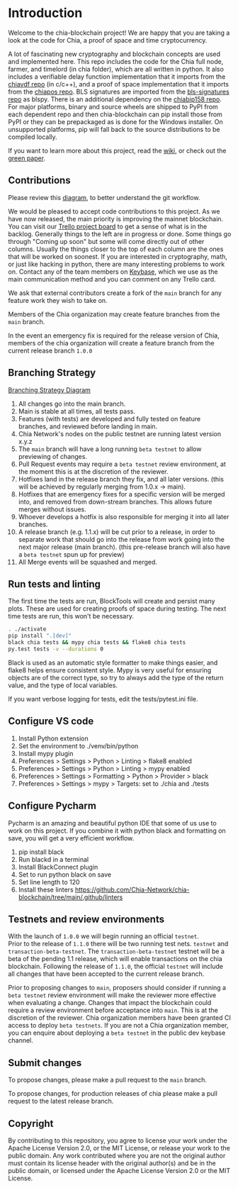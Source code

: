# Introduction

Welcome to the chia-blockchain project!
We are happy that you are taking a look at the code for Chia, a proof of space and time cryptocurrency.

A lot of fascinating new cryptography and blockchain concepts are used and implemented here. This repo includes the code
for the Chia full node, farmer, and timelord (in chia folder), which are all written in python. It also includes a
verifiable delay function implementation that it imports from
the [chiavdf repo](https://github.com/Chia-Network/chiavdf) (in c/c++), and a proof of space implementation that it
imports from the [chiapos repo](https://github.com/Chia-Network/chiapos). BLS signatures are imported from
the [bls-signatures repo](https://github.com/Chia-Network/bls-signatures) as blspy. There is an additional dependency on
the [chiabip158 repo](https://github.com/Chia-Network/chiabip158). For major platforms, binary and source wheels are
shipped to PyPI from each dependent repo and then chia-blockchain can pip install those from PyPI or they can be
prepackaged as is done for the Windows installer. On unsupported platforms, pip will fall back to the source
distributions to be compiled locally.

If you want to learn more about this project, read the [wiki](https://github.com/Chia-Network/chia-blockchain/wiki), or
check out the [green paper](https://www.chia.net/assets/ChiaGreenPaper.pdf).

## Contributions

Please review this [diagram](https://drive.google.com/file/d/1r7AXTrj7gtD0Xy-9BtTZR6yv7WXMPgeM/view?usp=sharing), to
better understand the git workflow.

We would be pleased to accept code contributions to this project. As we have now released, the main priority is
improving the mainnet blockchain. You can visit our [Trello project board](https://trello.com/b/ZuNx7sET) to get a sense
of what is in the backlog. Generally things to the left are in progress or done. Some things go through "Coming up soon"
but some will come directly out of other columns. Usually the things closer to the top of each column are the ones that
will be worked on soonest. If you are interested in cryptography, math, or just like hacking in python, there are many
interesting problems to work on. Contact any of the team members
on [Keybase](https://keybase.io/team/chia_network.public), which we use as the main communication method and you can
comment on any Trello card.

We ask that external contributors create a fork of the `main` branch for any feature work they wish to take on.

Members of the Chia organization may create feature branches from the `main` branch.

In the event an emergency fix is required for the release version of Chia, members of the chia organization will create
a feature branch from the current release branch `1.0.0`

## Branching Strategy

[Branching Strategy Diagram](https://drive.google.com/file/d/1mYmTi-aFgcyCc39pHyBaaBjV-vjvllBT/view?usp=sharing)

1. All changes go into the main branch.
2. Main is stable at all times, all tests pass.
3. Features (with tests) are developed and fully tested on feature branches, and reviewed before landing in main.
4. Chia Network's nodes on the public testnet are running latest version x.y.z
5. The `main` branch will have a long running `beta testnet` to allow previewing of changes.
6. Pull Request events may require a `beta testnet` review environment, at the moment this is at the discretion of the
   reviewer.
7. Hotfixes land in the release branch they fix, and all later versions. (this will be achieved by regularly merging
   from 1.0.x -> main).
8. Hotfixes that are emergency fixes for a specific version will be merged into, and removed from down-stream branches.
   This allows future merges without issues.
9. Whoever develops a hotfix is also responsible for merging it into all later branches.
10. A release branch (e.g. 1.1.x) will be cut prior to a release, in order to separate work that should go into the
    release from work going into the next major release (main branch). (this pre-release branch will also have
    a `beta testnet` spun up for preview)
11. All Merge events will be squashed and merged.

## Run tests and linting

The first time the tests are run, BlockTools will create and persist many plots. These are used for creating proofs of
space during testing. The next time tests are run, this won't be necessary.

```bash
. ./activate
pip install ".[dev]"
black chia tests && mypy chia tests && flake8 chia tests
py.test tests -v --durations 0
```

Black is used as an automatic style formatter to make things easier, and flake8 helps ensure consistent style. Mypy is
very useful for ensuring objects are of the correct type, so try to always add the type of the return value, and the
type of local variables.

If you want verbose logging for tests, edit the tests/pytest.ini file.

## Configure VS code

1. Install Python extension
2. Set the environment to ./venv/bin/python
3. Install mypy plugin
4. Preferences > Settings > Python > Linting > flake8 enabled
5. Preferences > Settings > Python > Linting > mypy enabled
6. Preferences > Settings > Formatting > Python > Provider > black
7. Preferences > Settings > mypy > Targets: set to ./chia and ./tests

## Configure Pycharm

Pycharm is an amazing and beautiful python IDE that some of us use to work on this project. If you combine it with
python black and formatting on save, you will get a very efficient workflow.

1. pip install black
2. Run blackd in a terminal
3. Install BlackConnect plugin
4. Set to run python black on save
5. Set line length to 120
6. Install these linters https://github.com/Chia-Network/chia-blockchain/tree/main/.github/linters

## Testnets and review environments

With the launch of `1.0.0` we will begin running an official `testnet`.  
Prior to the release of `1.1.0` there will be two running test nets. `testnet` and `transaction-beta-testnet`.
The `transaction-beta-testnet` testnet will be a beta of the pending 1.1 release, which will enable transactions on the
chia blockchain. Following the release of `1.1.0`, the official `testnet` will include all changes that have been
accepted to the current release branch.

Prior to proposing changes to `main`, proposers should consider if running a `beta testnet` review environment will make
the reviewer more effective when evaluating a change. Changes that impact the blockchain could require a review
environment before acceptance into `main`. This is at the discretion of the reviewer. Chia organization members have
been granted CI access to deploy `beta testnets`. If you are not a Chia organization member, you can enquire about
deploying a `beta testnet` in the public dev keybase channel.

## Submit changes

To propose changes, please make a pull request to the `main` branch.

To propose changes, for production releases of chia please make a pull request to the latest release branch.

## Copyright

By contributing to this repository, you agree to license your work under the Apache License Version 2.0, or the MIT
License, or release your work to the public domain. Any work contributed where you are not the original author must
contain its license header with the original author(s) and be in the public domain, or licensed under the Apache License
Version 2.0 or the MIT License.
